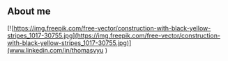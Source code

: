 ## About me

[![https://img.freepik.com/free-vector/construction-with-black-yellow-stripes_1017-30755.jpg](https://img.freepik.com/free-vector/construction-with-black-yellow-stripes_1017-30755.jpg)](www.linkedin.com/in/thomasvyu
)